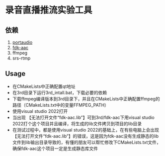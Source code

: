 # 录音直播推流实验工具

## 依赖
1. [portaudio](https://github.com/PortAudio/portaudio)
2. [fdk-aac](https://github.com/mstorsjo/fdk-aac)
3. ffmpeg
4. srs-rtmp

## Usage
* 在CMakeLists中正确配置qt地址
* 在3rd目录下运行3rd_intall.bat，下载必要的依赖
* 下载ffmpeg编译版本到3rd目录下，并且在CMakeLists中正确配置ffmpeg的路径（CMakeLists.txt中的变量FFMPEG_PATH）
* 使用visual studio 2022打开
* 当出现 【无法打开文件“fdk-aac.lib”】可到3rd/fdk-aac下用visual studio 2022打个这个项目并且编译，将生成的lib文件拷贝到项目的lib目录
* 在测试过程中，都是使用visual studio 2022的基础上，在有些电脑上会出现【无法打开文件“fdk-aac.lib”】的错误，这是因为fdk-aac没有生成静态的lib文件到lib输出目录导致的，有懂的朋友可以帮忙修改下CMakeLists.txt文件，确保fdk-aac这个项目一定是生成静态库文件
